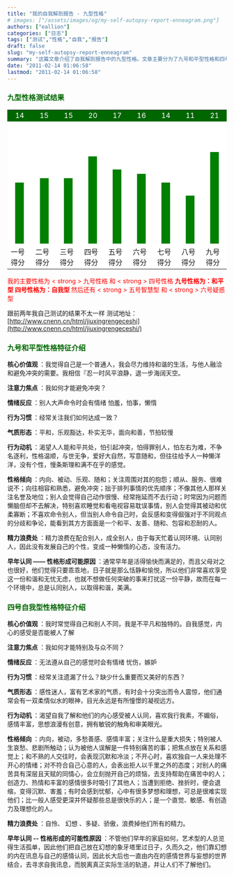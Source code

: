 ```yaml
---
title: "我的自我解剖报告 - 九型性格"
# images: ["/assets/images/og/my-self-autopsy-report-enneagram.png"]
authors: ["eallion"]
categories: ["日志"]
tags: ["测试","性格","自我","报告"]
draft: false
slug: "my-self-autopsy-report-enneagram"
summary: "这篇文章介绍了自我解剖报告中的九型性格。文章主要分为了九号和平型性格和四号自我型性格的介绍，与前几年自己测试结果不同。九号和平型性格主要表现为怕冲突，喜欢和平共处，爱好大自然；而四号自我型性格则倾向于自我感受和内心的认同，喜欢特别与众不同。两种性格的特点和行为动机都有所解释，并提到了早年认同和核心价值观对性格形成的影响。"
date: "2011-02-14 01:06:58"
lastmod: "2011-02-14 01:06:58"
---
```


### <span style="color:#006600"> 九型性格测试结果 </span>

<table width="47%" border="0" align="center" cellpadding="0" cellspacing="1" bgcolor="#E0E0E0">
  <tr>
    <td width="51" align="center" bgcolor="#006600"><span style="color:#FFFFFF">14</span></td>
    <td width="50" align="center" bgcolor="#006600"><span style="color:#FFFFFF">15</span></td>
    <td width="50" align="center" bgcolor="#006600"><span style="color:#FFFFFF">15</span></td>
    <td width="50" align="center" bgcolor="#006600"><span style="color:#FFFFFF">20</span></td>
    <td width="50" align="center" bgcolor="#006600"><span style="color:#FFFFFF">17</span></td>
    <td width="49" align="center" bgcolor="#006600"><span style="color:#FFFFFF">16</span></td>
    <td width="50" align="center" bgcolor="#006600"><span style="color:#FFFFFF">14</span></td>
    <td width="50" align="center" bgcolor="#006600"><span style="color:#FFFFFF">11</span></td>
    <td width="50" align="center" bgcolor="#006600"><span style="color:#FFFFFF">21</span></td>
  </tr>
  <tr>
    <td width="50" height="284" align="center" valign="bottom" bgcolor="#FFFFFF"><div style="color:#FFFFFF; width:20px; height:140px;background-color:Green;"></div></td>
    <td width="50" align="center" valign="bottom" bgcolor="#FFFFFF"><div style="color:#FFFFFF; width:20px; height:150px;background-color:Green;"></div></td>
     <td width="50" align="center" valign="bottom" bgcolor="#FFFFFF"><div style="color:#FFFFFF; width:20px; height:150px;background-color:Green;"></div></td>
     <td width="50" align="center" valign="bottom" bgcolor="#FFFFFF"><div style="color:#FFFFFF; width:20px; height:200px;background-color:Green;"></div></td>
     <td width="50" align="center" valign="bottom" bgcolor="#FFFFFF"><div style="color:#FFFFFF; width:20px; height:170px;background-color:Green;"></div></td>
     <td width="50" align="center" valign="bottom" bgcolor="#FFFFFF"><div style="color:#FFFFFF; width:20px; height:160px;background-color:Green;"></div></td>
     <td width="50" align="center" valign="bottom" bgcolor="#FFFFFF"><div style="color:#FFFFFF; width:20px; height:140px;background-color:Green;"></div></td>
     <td width="50" align="center" valign="bottom" bgcolor="#FFFFFF"><div style="color:#FFFFFF; width:20px; height:110px;background-color:Green;"></div></td>
     <td width="50" align="center" valign="bottom" bgcolor="#FFFFFF"><div style="color:#FFFFFF; width:20px; height:210px;background-color:Green;"></div></td>
  </tr>
  <tr>
    <td height="40" bgcolor="#FFFFFF"> 一号得分 </td>
    <td bgcolor="#FFFFFF"> 二号得分 </td>
    <td bgcolor="#FFFFFF"> 三号得分 </td>
    <td bgcolor="#FFFFFF"> 四号得分 </td>
    <td bgcolor="#FFFFFF"> 五号得分 </td>
    <td bgcolor="#FFFFFF"> 六号得分 </td>
    <td bgcolor="#FFFFFF"> 七号得分 </td>
    <td bgcolor="#FFFFFF"> 八号得分 </td>
    <td bgcolor="#FFFFFF"> 九号得分 </td>
  </tr>
</table>
<span style="color:#FF0000"> 我的主要性格为 < strong > 九号性格 </strong > 和 < strong > 四号性格 </strong>
<strong > 九号性格为：和平型 </strong>
<strong > 四号性格为：自我型 </strong>
然后还有 < strong > 五号智慧型 </strong > 和 < strong > 六号疑惑型 </strong></span>

跟前两年我自己测试的结果不太一样
测试地址：[http://www.cnenn.cn/html/jiuxingrengeceshi](http://www.cnenn.cn/html/jiuxingrengeceshi/)

### <span style="color:#006600"> 九号和平型性格特征介绍 </span>

<strong > 核心价值观 </strong>：我觉得自己是一个普通人，我会尽力维持和谐的生活，与他人融洽和避免冲突的需要。我相信『忍一时风平浪静，退一步海阔天空。

<strong > 注意力焦点 </strong>：我如何才能避免冲突？

<strong > 情绪反应 </strong>：别人大声命令时会有情绪 怕羞，怕事，懒惰

<strong > 行为习惯 </strong>：经常关注我们如何达成一致？

<strong > 气质形态 </strong>：平和，乐观豁达，朴实无华，面向和善，节拍较慢

<strong > 行为动机 </strong>：渴望人人能和平共处，怕引起冲突，怕得罪别人，怕左右为难，不争名逐利，性格温顺，与世无争，爱好大自然，写意随和，但往往给予人一种懒洋洋，没有个性，慢条斯理和满不在乎的感觉。

<strong > 性格倾向 </strong>：内向、被动、乐观、随和；关注周围对其的抱怨；顺从、服务、很难说不；向往相容和熟悉，避免冲突；拙于排列事情的优先顺序；不像其他人那样关注名誉及地位；别人会觉得自己动作很慢、经常拖延而不去行动；时常因为问题而懒脑但却不去解决，特别喜欢睡觉和看电视容易耽误事情，别人会觉得其被动和优柔寡断；不喜欢命令别人，但当别人命令自己时，会反感和变得倔强对于不同观点的分歧和争论，能看到其方方面面是一个和平、友善、随和、包容和忍耐的人。

<strong > 精力浪费处 </strong>：精力浪费在配合别人，成全别人，由于每天忙着认同环境、认同别人，因此没有发展自己的个性，变成一种懒惰的心态，没有活力。

<strong > 早年认同 —— 性格形成可能原因 </strong>：通常早年是活得愉快而满足的，而且父母对之也很好，他们觉得只要乖乖地，日子就是那么恬静和愉悦，所以他们非常喜欢享受这一份和谐和无忧无虑，也就不想做任何突破的事来打扰这一份平静，故而在每一个环境中，总是认同别人，以取得和谐，美满。

### <span style="color:#006600"> 四号自我型性格特征介绍 </span>

<strong > 核心价值观 </strong>：我时常觉得自己和别人不同，我是不平凡和独特的。自我感觉，内心的感受是否能被人了解

<strong > 注意力焦点 </strong>：我如何才能特别及与众不同？

<strong > 情绪反应 </strong>：无法遵从自己的感觉时会有情绪 忧伤，嫉妒

<strong > 行为习惯 </strong>：经常关注遗漏了什么？缺少什么重要而又美好的东西？

<strong > 气质形态 </strong>：感性迷人，富有艺术家的气质，有时会十分突出而令人震惊，他们通常会有一双柔情似水的眼神，目光永远是有所憧憬的凝视远方。

<strong > 行为动机 </strong>：渴望自我了解和他们的内心感受被人认同，喜欢我行我素，不媚俗，感情丰富，思想浪漫有创意，拥有敏锐的触角和审美眼光。

<strong > 性格倾向 </strong>：内向，被动，多愁善感、感情丰富；关注什么是重大损失；特别被人生哀愁、悲剧所触动；认为被他人误解是一件特别痛苦的事；把焦点放在关系和感觉上；和不熟的人交往时，会表现沉默和冷淡；不开心时，喜欢独自一人来处理不开心的情绪；对不符合自己心意的人，会表出拒人以千里之外的态度；对别人的痛苦具有深层且天赋的同情心，会立刻抛开自己的烦恼，去支持帮助在痛苦中的人；创造力、热情和丰富的感情很多时吸引了其他人；当遭到拒绝、挫折时，便会退缩，变得沉默、害羞；有时会感到忧郁，心中有很多梦想和理想，可总是很难实现他们；比一般人感受更深并怀疑那些总是很快乐的人；是一个直觉、敏感、有创造力及理想化的人。

<strong > 精力浪费处 </strong>：自怜、 幻想 、多疑、骄傲，浪费掉他们所有的精力。

<strong > 早年认同 -- 性格形成的可能性原因 </strong>：不管他们早年的家庭如何，艺术型的人总览得生活孤单，因此他们把自己放在幻想的象牙塔里过日子，久而久之，他们靠幻想的内在讯息与自己的感情认同，因此长大后也一直由内在的感情世界与妄想的世界结合，去寻求自我讯息，而脱离真正实际生活的轨道，并让人们不了解他们。
